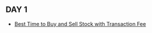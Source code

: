 ## DAY 1
- [Best Time to Buy and Sell Stock with Transaction Fee](https://leetcode.com/problems/best-time-to-buy-and-sell-stock-with-transaction-fee/)
